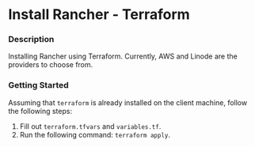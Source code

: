 # Install Rancher - Terraform

### Description
Installing Rancher using Terraform. Currently, AWS and Linode are the providers to choose from.

### Getting Started
Assuming that `terraform` is already installed on the client machine, follow the following steps:

1. Fill out `terraform.tfvars` and `variables.tf`. 
2. Run the following command: `terraform apply`.
